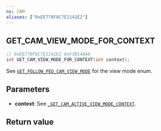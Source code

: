 ```yaml
---
ns: CAM
aliases: ["0xEE778F8C7E1142E2"]
---
```

## GET_CAM_VIEW_MODE_FOR_CONTEXT

```c
// 0xEE778F8C7E1142E2 0xF3B148A6
int GET_CAM_VIEW_MODE_FOR_CONTEXT(int context);
```

See [`GET_FOLLOW_PED_CAM_VIEW_MODE`](#_0x8D4D46230B2C353A) for the view mode enum.

## Parameters
* **context**: See [`_GET_CAM_ACTIVE_VIEW_MODE_CONTEXT`](#_0x19CAFA3C87F7C2FF).

## Return value
